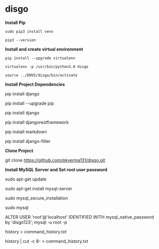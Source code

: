 # disgo
**Install Pip**

`sudo pip3 install venv`

`pip3 --version`

**Install and create virtual environment**

`pip install --upgrade virtualenv`

`virtualenv -p /usr/bin/python3.8 disgo`

`source ../ENVS/disgo/bin/activate`

**Install Project Dependencies**

pip install django

pip install --upgrade pip

pip install django

pip install djangorestframework

pip install markdown

pip install django-filter

**Clone Project**

git clone https://github.com/pkverma131/disgo.git

**Install MySQL Server and Set root user password**

sudo apt-get update

sudo apt-get install mysql-server

sudo mysql_secure_installation

sudo mysql

ALTER USER 'root'@'localhost' IDENTIFIED WITH mysql_native_password by 'disgo123';
mysql -u root -p

history > command_history.txt

history | cut -c 8- > command_history.txt